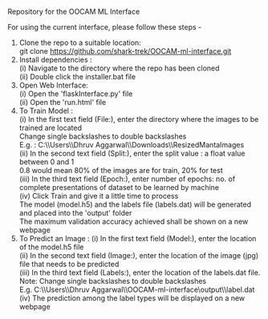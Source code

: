 Repository for the OOCAM ML Interface

For using the current interface, please follow these steps -  
1. Clone the repo to a suitable location:  
    git clone https://github.com/shark-trek/OOCAM-ml-interface.git  
2. Install dependencies :  
    (i) Navigate to the directory where the repo has been cloned  
    (ii) Double click the installer.bat file  
3. Open Web Interface:  
    (i) Open the 'flaskInterface.py' file  
    (ii) Open the 'run.html' file    
4. To Train Model :  
    (i) In the first text field (File:), enter the directory where the images to be trained are located  
        Change single backslashes to double backslashes  
        E.g. : C:\\\Users\\\Dhruv Aggarwal\\\Downloads\\\ResizedMantaImages  
    (ii) In the second text field (Split:), enter the split value : a float value between 0 and 1  
        0.8 would mean 80% of the images are for train, 20% for test  
    (iii) In the third text field (Epoch:), enter number of epochs: no. of complete presentations of dataset to be learned by machine  
    (iv) Click Train and give it a little time to process  
        The model (model.h5) and the labels file (labels.dat) will be generated and placed into the 'output' folder    
        The maximum validation accuracy achieved shall be shown on a new webpage  
5. To Predict an Image :
      (i) In the first text field (Model:), enter the location of the model.h5 file  
      (ii) In the second text field (Image:), enter the location of the image (jpg) file that needs to be predicted  
      (iii) In the third text field (Labels:), enter the location of the labels.dat file.  
      Note: Change single backslashes to double backslashes  
      E.g. C:\\\Users\\\Dhruv Aggarwal\\\OOCAM-ml-interface\\output\\\label.dat     
      (iv) The prediction among the label types will be displayed on a new webpage    

